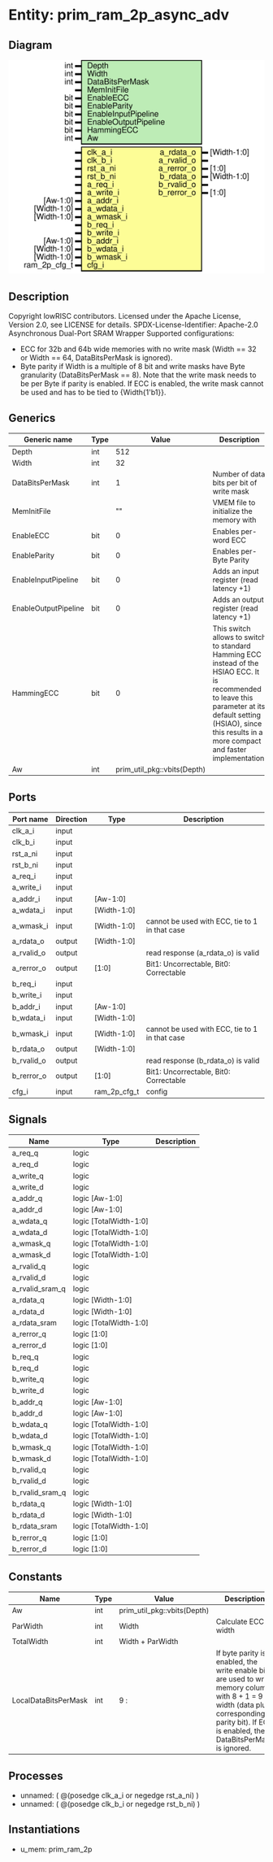 # Entity: prim_ram_2p_async_adv

## Diagram

![Diagram](prim_ram_2p_async_adv.svg "Diagram")
## Description

Copyright lowRISC contributors.
 Licensed under the Apache License, Version 2.0, see LICENSE for details.
 SPDX-License-Identifier: Apache-2.0
 Asynchronous Dual-Port SRAM Wrapper
 Supported configurations:
 - ECC for 32b and 64b wide memories with no write mask
   (Width == 32 or Width == 64, DataBitsPerMask is ignored).
 - Byte parity if Width is a multiple of 8 bit and write masks have Byte
   granularity (DataBitsPerMask == 8).
 Note that the write mask needs to be per Byte if parity is enabled. If ECC is enabled, the write
 mask cannot be used and has to be tied to {Width{1'b1}}.
 
## Generics

| Generic name         | Type | Value                       | Description                                                                                                                                                                                                               |
| -------------------- | ---- | --------------------------- | ------------------------------------------------------------------------------------------------------------------------------------------------------------------------------------------------------------------------- |
| Depth                | int  | 512                         |                                                                                                                                                                                                                           |
| Width                | int  | 32                          |                                                                                                                                                                                                                           |
| DataBitsPerMask      | int  | 1                           | Number of data bits per bit of write mask                                                                                                                                                                                 |
| MemInitFile          |      | ""                          | VMEM file to initialize the memory with                                                                                                                                                                                   |
| EnableECC            | bit  | 0                           | Enables per-word ECC                                                                                                                                                                                                      |
| EnableParity         | bit  | 0                           | Enables per-Byte Parity                                                                                                                                                                                                   |
| EnableInputPipeline  | bit  | 0                           | Adds an input register (read latency +1)                                                                                                                                                                                  |
| EnableOutputPipeline | bit  | 0                           | Adds an output register (read latency +1)                                                                                                                                                                                 |
| HammingECC           | bit  | 0                           | This switch allows to switch to standard Hamming ECC instead of the HSIAO ECC. It is recommended to leave this parameter at its default setting (HSIAO), since this results in a more compact and faster implementation.  |
| Aw                   | int  | prim_util_pkg::vbits(Depth) |                                                                                                                                                                                                                           |
## Ports

| Port name  | Direction | Type         | Description                                    |
| ---------- | --------- | ------------ | ---------------------------------------------- |
| clk_a_i    | input     |              |                                                |
| clk_b_i    | input     |              |                                                |
| rst_a_ni   | input     |              |                                                |
| rst_b_ni   | input     |              |                                                |
| a_req_i    | input     |              |                                                |
| a_write_i  | input     |              |                                                |
| a_addr_i   | input     | [Aw-1:0]     |                                                |
| a_wdata_i  | input     | [Width-1:0]  |                                                |
| a_wmask_i  | input     | [Width-1:0]  | cannot be used with ECC, tie to 1 in that case |
| a_rdata_o  | output    | [Width-1:0]  |                                                |
| a_rvalid_o | output    |              | read response (a_rdata_o) is valid             |
| a_rerror_o | output    | [1:0]        | Bit1: Uncorrectable, Bit0: Correctable         |
| b_req_i    | input     |              |                                                |
| b_write_i  | input     |              |                                                |
| b_addr_i   | input     | [Aw-1:0]     |                                                |
| b_wdata_i  | input     | [Width-1:0]  |                                                |
| b_wmask_i  | input     | [Width-1:0]  | cannot be used with ECC, tie to 1 in that case |
| b_rdata_o  | output    | [Width-1:0]  |                                                |
| b_rvalid_o | output    |              | read response (b_rdata_o) is valid             |
| b_rerror_o | output    | [1:0]        | Bit1: Uncorrectable, Bit0: Correctable         |
| cfg_i      | input     | ram_2p_cfg_t | config                                         |
## Signals

| Name            | Type                   | Description |
| --------------- | ---------------------- | ----------- |
| a_req_q         | logic                  |             |
| a_req_d         | logic                  |             |
| a_write_q       | logic                  |             |
| a_write_d       | logic                  |             |
| a_addr_q        | logic [Aw-1:0]         |             |
| a_addr_d        | logic [Aw-1:0]         |             |
| a_wdata_q       | logic [TotalWidth-1:0] |             |
| a_wdata_d       | logic [TotalWidth-1:0] |             |
| a_wmask_q       | logic [TotalWidth-1:0] |             |
| a_wmask_d       | logic [TotalWidth-1:0] |             |
| a_rvalid_q      | logic                  |             |
| a_rvalid_d      | logic                  |             |
| a_rvalid_sram_q | logic                  |             |
| a_rdata_q       | logic [Width-1:0]      |             |
| a_rdata_d       | logic [Width-1:0]      |             |
| a_rdata_sram    | logic [TotalWidth-1:0] |             |
| a_rerror_q      | logic [1:0]            |             |
| a_rerror_d      | logic [1:0]            |             |
| b_req_q         | logic                  |             |
| b_req_d         | logic                  |             |
| b_write_q       | logic                  |             |
| b_write_d       | logic                  |             |
| b_addr_q        | logic [Aw-1:0]         |             |
| b_addr_d        | logic [Aw-1:0]         |             |
| b_wdata_q       | logic [TotalWidth-1:0] |             |
| b_wdata_d       | logic [TotalWidth-1:0] |             |
| b_wmask_q       | logic [TotalWidth-1:0] |             |
| b_wmask_d       | logic [TotalWidth-1:0] |             |
| b_rvalid_q      | logic                  |             |
| b_rvalid_d      | logic                  |             |
| b_rvalid_sram_q | logic                  |             |
| b_rdata_q       | logic [Width-1:0]      |             |
| b_rdata_d       | logic [Width-1:0]      |             |
| b_rdata_sram    | logic [TotalWidth-1:0] |             |
| b_rerror_q      | logic [1:0]            |             |
| b_rerror_d      | logic [1:0]            |             |
## Constants

| Name                 | Type | Value                       | Description                                                                                                                                                                                         |
| -------------------- | ---- | --------------------------- | --------------------------------------------------------------------------------------------------------------------------------------------------------------------------------------------------- |
| Aw                   | int  | prim_util_pkg::vbits(Depth) |                                                                                                                                                                                                     |
| ParWidth             | int  | Width                       | Calculate ECC width                                                                                                                                                                                 |
| TotalWidth           | int  | Width + ParWidth            |                                                                                                                                                                                                     |
| LocalDataBitsPerMask | int  | 9          :                | If byte parity is enabled, the write enable bits are used to write memory colums with 8 + 1 = 9 bit width (data plus corresponding parity bit). If ECC is enabled, the DataBitsPerMask is ignored.  |
## Processes
- unnamed: ( @(posedge clk_a_i or negedge rst_a_ni) )
- unnamed: ( @(posedge clk_b_i or negedge rst_b_ni) )
## Instantiations

- u_mem: prim_ram_2p
